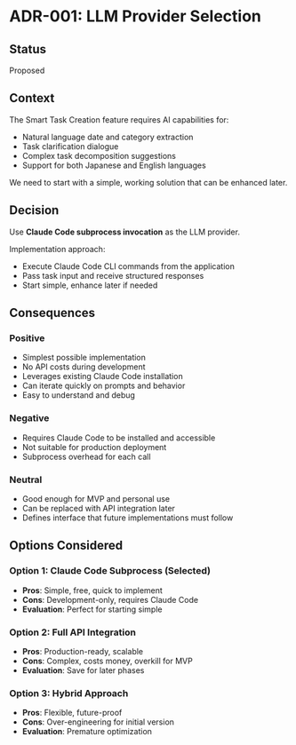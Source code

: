 # ADR-001: LLM Provider Selection

## Status

Proposed

## Context

The Smart Task Creation feature requires AI capabilities for:
- Natural language date and category extraction
- Task clarification dialogue
- Complex task decomposition suggestions
- Support for both Japanese and English languages

We need to start with a simple, working solution that can be enhanced later.

## Decision

Use **Claude Code subprocess invocation** as the LLM provider.

Implementation approach:
- Execute Claude Code CLI commands from the application
- Pass task input and receive structured responses
- Start simple, enhance later if needed

## Consequences

### Positive
- Simplest possible implementation
- No API costs during development
- Leverages existing Claude Code installation
- Can iterate quickly on prompts and behavior
- Easy to understand and debug

### Negative
- Requires Claude Code to be installed and accessible
- Not suitable for production deployment
- Subprocess overhead for each call

### Neutral
- Good enough for MVP and personal use
- Can be replaced with API integration later
- Defines interface that future implementations must follow

## Options Considered

### Option 1: Claude Code Subprocess (Selected)
- **Pros**: Simple, free, quick to implement
- **Cons**: Development-only, requires Claude Code
- **Evaluation**: Perfect for starting simple

### Option 2: Full API Integration
- **Pros**: Production-ready, scalable
- **Cons**: Complex, costs money, overkill for MVP
- **Evaluation**: Save for later phases

### Option 3: Hybrid Approach
- **Pros**: Flexible, future-proof
- **Cons**: Over-engineering for initial version
- **Evaluation**: Premature optimization
